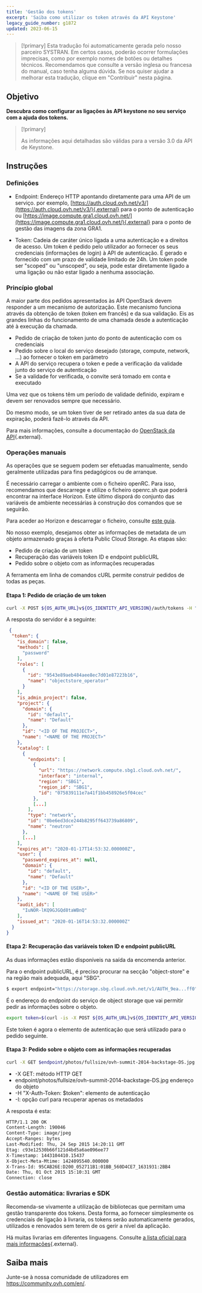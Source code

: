 ```yaml
---
title: 'Gestão dos tokens'
excerpt: 'Saiba como utilizar os token através da API Keystone'
legacy_guide_number: g1872
updated: 2023-06-15
---
```


> [!primary]
> Esta tradução foi automaticamente gerada pelo nosso parceiro SYSTRAN. Em certos casos, poderão ocorrer formulações imprecisas, como por exemplo nomes de botões ou detalhes técnicos. Recomendamos que consulte a versão inglesa ou francesa do manual, caso tenha alguma dúvida. Se nos quiser ajudar a melhorar esta tradução, clique em "Contribuir" nesta página.
>

## Objetivo

**Descubra como configurar as ligações às API keystone no seu serviço com a ajuda dos tokens.**

> [!primary]
>
> As informações aqui detalhadas são válidas para a versão 3.0 da API de
> Keystone.
> 

## Instruções

### Definições

- Endpoint: Endereço HTTP apontando diretamente para uma API de um serviço. por exemplo, [https://auth.cloud.ovh.net/v3/](https://auth.cloud.ovh.net/v3/){.external} para o ponto de autenticação ou [https://image.compute.gra1.cloud.ovh.net/](https://image.compute.gra1.cloud.ovh.net/){.external} para o ponto de gestão das imagens da zona GRA1.

- Token: Cadeia de caráter único ligada a uma autenticação e a direitos de acesso. Um token é pedido pelo utilizador ao fornecer os seus credenciais (informações de login) à API de autenticação. É gerado e fornecido com um prazo de validade limitado de 24h. Um token pode ser "scoped" ou "unscoped", ou seja, pode estar diretamente ligado a uma ligação ou não estar ligado a nenhuma associação.

### Princípio global

A maior parte dos pedidos apresentados às API OpenStack devem responder a um mecanismo de autorização. Este mecanismo funciona através da obtenção de token (token em francês) e da sua validação. Eis as grandes linhas do funcionamento de uma chamada desde a autenticação até à execução da chamada.

- Pedido de criação de token junto do ponto de autenticação com os credenciais
- Pedido sobre o local do serviço desejado (storage, compute, network, ...) ao fornecer o token em parâmetro
- A API do serviço recupera o token e pede a verificação da validade junto do serviço de autenticação
- Se a validade for verificada, o convite será tomado em conta e executado

Uma vez que os tokens têm um período de validade definido, expiram e devem ser renovados sempre que necessário.

Do mesmo modo, se um token tiver de ser retirado antes da sua data de expiração, poderá fazê-lo através da API.

Para mais informações, consulte a documentação do [OpenStack da API](https://docs.openstack.org/keystone/train/api_curl_examples.html){.external}.

### Operações manuais

As operações que se seguem podem ser efetuadas manualmente, sendo geralmente utilizadas para fins pedagógicos ou de arranque.

É necessário carregar o ambiente com o ficheiro openRC. Para isso, recomendamos que descarrege e utilize o ficheiro openrc.sh que poderá encontrar na interface Horizon. Este último disporá do conjunto das variáveis de ambiente necessárias à construção dos comandos que se seguirão.

Para aceder ao Horizon e descarregar o ficheiro, consulte [este guia](/pages/public_cloud/compute/introducing_horizon).

No nosso exemplo, desejamos obter as informações de metadata de um objeto armazenado graças à oferta Public Cloud Storage. As etapas são:

- Pedido de criação de um token
- Recuperação das variáveis token ID e endpoint publicURL
- Pedido sobre o objeto com as informações recuperadas

A ferramenta em linha de comandos cURL permite construir pedidos de todas as peças.

#### Etapa 1: Pedido de criação de um token

```bash
curl -X POST ${OS_AUTH_URL}v${OS_IDENTITY_API_VERSION}/auth/tokens -H "Content-Type: application/json" -d ' { "auth": { "identity": { "methods": ["password"], "password": { "user": { "name": "'$OS_USERNAME'", "domain": { "id": "default" }, "password": "'$OS_PASSWORD'" } } }, "scope": { "project": { "name": "'$OS_TENANT_NAME'", "domain": { "id": "default" } } } } }' | python -mjson.tool
```

A resposta do servidor é a seguinte:

```json
 {
  "token": {
    "is_domain": false,
    "methods": [
      "password"
    ],
    "roles": [
      {
        "id": "9543e89aeb484aee8ec7d01e87223b16",
        "name": "objectstore_operator"
      }
    ],
    "is_admin_project": false,
    "project": {
      "domain": {
        "id": "default",
        "name": "Default"
      },
      "id": "<ID OF THE PROJECT>",
      "name": "<NAME OF THE PROJECT>"
    },
    "catalog": [
      {
        "endpoints": [
          {
            "url": "https://network.compute.sbg1.cloud.ovh.net/",
            "interface": "internal",
            "region": "SBG1",
            "region_id": "SBG1",
            "id": "075839111e7a41f1bb458926e5f04cec"
          },
          [...]
        ],
        "type": "network",
        "id": "0be6ed3dce244b8295ff643739a86809",
        "name": "neutron"
      },
      [...]
    ],
    "expires_at": "2020-01-17T14:53:32.000000Z",
    "user": {
      "password_expires_at": null,
      "domain": {
        "id": "default",
        "name": "Default"
      },
      "id": "<ID OF THE USER>",
      "name": "<NAME OF THE USER>"
    },
    "audit_ids": [
      "IuNOR-lKQ9GJGQd8taWBnQ"
    ],
    "issued_at": "2020-01-16T14:53:32.000000Z"
  }
}
```

#### Etapa 2: Recuperação das variáveis token ID e endpoint publicURL

As duas informações estão disponíveis na saída da encomenda anterior.

Para o endpoint publicURL, é preciso procurar na secção "object-store" e na região mais adequada, aqui "SBG".

```bash
$ export endpoint="https://storage.sbg.cloud.ovh.net/v1/AUTH_9ea...ff0"
```

É o endereço do endpoint do serviço de object storage que vai permitir pedir as informações sobre o objeto.

```bash
export token=$(curl -is -X POST ${OS_AUTH_URL}v${OS_IDENTITY_API_VERSION}/auth/tokens -H "Content-Type: application/json" -d ' { "auth": { "identity": { "methods": ["password"], "password": { "user": { "name": "'$OS_USERNAME'", "domain": { "id": "default" }, "password": "'$OS_PASSWORD'" } } }, "scope": { "project": { "name": "'$OS_TENANT_NAME'", "domain": { "id": "default" } } } } }' | grep -i '^X-Subject-Token' | cut -d" " -f2)
```

Este token é agora o elemento de autenticação que será utilizado para o pedido seguinte.

#### Etapa 3: Pedido sobre o objeto com as informações recuperadas

```bash
curl -X GET $endpoint/photos/fullsize/ovh-summit-2014-backstage-DS.jpg -H "X-Auth-Token: $token" -I
```

- -X GET: método HTTP GET
- endpoint/photos/fullsize/ovh-summit-2014-backstage-DS.jpg endereço do objeto
- -H "X-Auth-Token: $token": elemento de autenticação
- -I: opção curl para recuperar apenas os metadados

A resposta é esta:

```bash
HTTP/1.1 200 OK
Content-Length: 190046
Content-Type: image/jpeg
Accept-Ranges: bytes
Last-Modified: Thu, 24 Sep 2015 14:20:11 GMT
Etag: c93e12530b66f121d4bd5a6ae096ee77
X-Timestamp: 1443104410.15437
X-Object-Meta-Mtime: 1424095540.000000
X-Trans-Id: 95CAB26E:D200_052711B1:01BB_560D4CE7_1631931:2BB4
Date: Thu, 01 Oct 2015 15:10:31 GMT
Connection: close
```

### Gestão automática: livrarias e SDK

Recomenda-se vivamente a utilização de bibliotecas que permitam uma gestão transparente dos tokens. Desta forma, ao fornecer simplesmente os credenciais de ligação à livraria, os tokens serão automaticamente gerados, utilizados e renovados sem terem de os gerir a nível da aplicação.

Há muitas livrarias em diferentes linguagens. Consulte [a lista oficial para mais informações](https://wiki.openstack.org/wiki/SDKs){.external}.

## Saiba mais

Junte-se à nossa comunidade de utilizadores em <https://community.ovh.com/en/>.